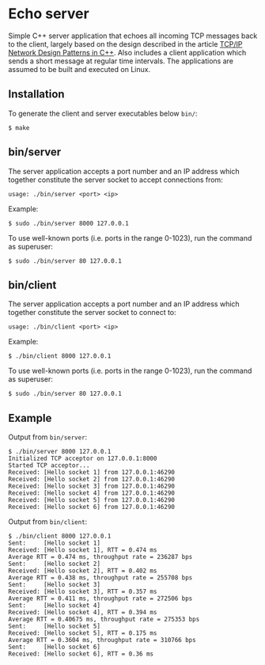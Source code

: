 # Echo server
Simple C++ server application that echoes all incoming TCP messages back to the client,
largely based on the design described in the article
[TCP/IP Network Design Patterns in C++](http://vichargrave.com/network-programming-design-patterns-in-c/).
Also includes a client application which sends a short message at regular time intervals.
The applications are assumed to be built and executed on Linux.

## Installation
To generate the client and server executables below `bin/`:
```
$ make
```

## bin/server
The server application accepts a port number and an IP address which together constitute the server
socket to accept connections from:
```
usage: ./bin/server <port> <ip>
```
Example:
```
$ sudo ./bin/server 8000 127.0.0.1
```
To use well-known ports (i.e. ports in the range 0-1023), run the command as superuser:
```
$ sudo ./bin/server 80 127.0.0.1
```

## bin/client
The server application accepts a port number and an IP address which together constitute the server
socket to connect to:
```
usage: ./bin/client <port> <ip>
```
Example:
```
$ ./bin/client 8000 127.0.0.1
```
To use well-known ports (i.e. ports in the range 0-1023), run the command as superuser:
```
$ sudo ./bin/server 80 127.0.0.1
```

## Example
Output from `bin/server`:
```
$ ./bin/server 8000 127.0.0.1
Initialized TCP acceptor on 127.0.0.1:8000
Started TCP acceptor...
Received: [Hello socket 1] from 127.0.0.1:46290
Received: [Hello socket 2] from 127.0.0.1:46290
Received: [Hello socket 3] from 127.0.0.1:46290
Received: [Hello socket 4] from 127.0.0.1:46290
Received: [Hello socket 5] from 127.0.0.1:46290
Received: [Hello socket 6] from 127.0.0.1:46290
```
Output from `bin/client`:
```
$ ./bin/client 8000 127.0.0.1 
Sent:     [Hello socket 1]
Received: [Hello socket 1], RTT = 0.474 ms
Average RTT = 0.474 ms, throughput rate = 236287 bps
Sent:     [Hello socket 2]
Received: [Hello socket 2], RTT = 0.402 ms
Average RTT = 0.438 ms, throughput rate = 255708 bps
Sent:     [Hello socket 3]
Received: [Hello socket 3], RTT = 0.357 ms
Average RTT = 0.411 ms, throughput rate = 272506 bps
Sent:     [Hello socket 4]
Received: [Hello socket 4], RTT = 0.394 ms
Average RTT = 0.40675 ms, throughput rate = 275353 bps
Sent:     [Hello socket 5]
Received: [Hello socket 5], RTT = 0.175 ms
Average RTT = 0.3604 ms, throughput rate = 310766 bps
Sent:     [Hello socket 6]
Received: [Hello socket 6], RTT = 0.36 ms
```
